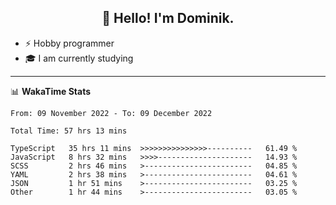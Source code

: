 <h2 align="center">👋 Hello! I'm Dominik.</h2>

- ⚡ Hobby programmer
- 🎓 I am currently studying

---
📊 **WakaTime Stats**
<!--START_SECTION:waka-->

```text
From: 09 November 2022 - To: 09 December 2022

Total Time: 57 hrs 13 mins

TypeScript   35 hrs 11 mins  >>>>>>>>>>>>>>>----------   61.49 %
JavaScript   8 hrs 32 mins   >>>>---------------------   14.93 %
SCSS         2 hrs 46 mins   >------------------------   04.85 %
YAML         2 hrs 38 mins   >------------------------   04.61 %
JSON         1 hr 51 mins    >------------------------   03.25 %
Other        1 hr 44 mins    >------------------------   03.05 %
```

<!--END_SECTION:waka-->
